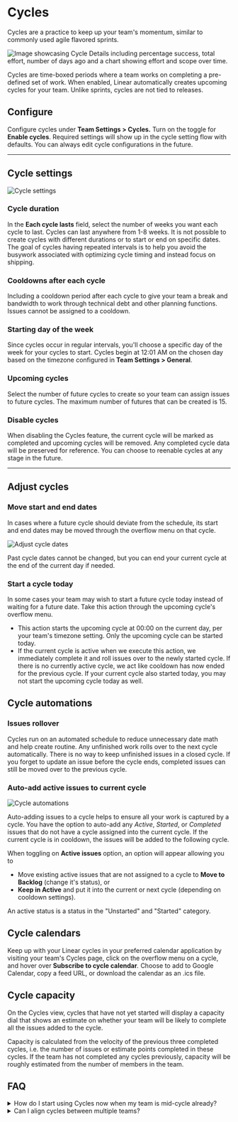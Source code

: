 # Cycles

Cycles are a practice to keep up your team's momentum, similar to commonly used agile flavored sprints.

![Image showcasing Cycle Details including percentage success, total effort, number of days ago and a chart showing effort and scope over time.](https://webassets.linear.app/images/ornj730p/production/d9c776ab4f3b38a56b22df4974c8719edc5557fb-1052x584.png?q=95&auto=format&dpr=2)

Cycles are time-boxed periods where a team works on completing a pre-defined set of work. When enabled, Linear automatically creates upcoming cycles for your team. Unlike sprints, cycles are not tied to releases. 

## Configure

Configure cycles under **Team Settings > Cycles.** Turn on the toggle for **Enable cycles**. Required settings will show up in the cycle setting flow with defaults. You can always edit cycle configurations in the future.

---

## Cycle settings

![Cycle settings](https://webassets.linear.app/images/ornj730p/production/2b6e55ce2413893807c7aef369f2a42a151deddd-1446x958.png?q=95&auto=format&dpr=2)

### Cycle duration

In the **Each cycle lasts** field, select the number of weeks you want each cycle to last. Cycles can last anywhere from 1-8 weeks. It is not possible to create cycles with different durations or to start or end on specific dates. The goal of cycles having repeated intervals is to help you avoid the busywork associated with optimizing cycle timing and instead focus on shipping.

### Cooldowns after each cycle

Including a cooldown period after each cycle to give your team a break and bandwidth to work through technical debt and other planning functions. Issues cannot be assigned to a cooldown.

### Starting day of the week

Since cycles occur in regular intervals, you'll choose a specific day of the week for your cycles to start. Cycles begin at 12:01 AM on the chosen day based on the timezone configured in **Team Settings > General**.

### Upcoming cycles

Select the number of future cycles to create so your team can assign issues to future cycles. The maximum number of futures that can be created is 15.

### Disable cycles

When disabling the Cycles feature, the current cycle will be marked as completed and upcoming cycles will be removed. Any completed cycle data will be preserved for reference. You can choose to reenable cycles at any stage in the future.

---

## Adjust cycles

### Move start and end dates

In cases where a future cycle should deviate from the schedule, its start and end dates may be moved through the overflow menu on that cycle.

![Adjust cycle dates](https://webassets.linear.app/images/ornj730p/production/a2fa4432d04b938961fb56cb83004878a0ecc904-1840x358.png?q=95&auto=format&dpr=2)

Past cycle dates cannot be changed, but you can end your current cycle at the end of the current day if needed.

### Start a cycle today

In some cases your team may wish to start a future cycle today instead of waiting for a future date. Take this action through the upcoming cycle's overflow menu.

* This action starts the upcoming cycle at 00:00 on the current day, per your team's timezone setting. Only the upcoming cycle can be started today.
* If the current cycle is active when we execute this action, we immediately complete it and roll issues over to the newly started cycle. If there is no currently active cycle, we act like cooldown has now ended for the previous cycle. If your current cycle also started today, you may not start the upcoming cycle today as well.

## Cycle automations

### Issues rollover

Cycles run on an automated schedule to reduce unnecessary date math and help create routine. Any unfinished work rolls over to the next cycle automatically. There is no way to keep unfinished issues in a closed cycle. If you forget to update an issue before the cycle ends, completed issues can still be moved over to the previous cycle.

### Auto-add active issues to current cycle

![Cycle automations](https://webassets.linear.app/images/ornj730p/production/225303175bf39059797fec985a1a0115553992de-1412x570.png?q=95&auto=format&dpr=2)

Auto-adding issues to a cycle helps to ensure all your work is captured by a cycle. You have the option to auto-add any _Active_, _Started_, or _Completed_ issues that do not have a cycle assigned into the current cycle. If the current cycle is in cooldown, the issues will be added to the following cycle.

When toggling on **Active issues** option, an option will appear allowing you to

* Move existing active issues that are not assigned to a cycle to **Move to Backlog** (change it's status), or
* **Keep in Active** and put it into the current or next cycle (depending on cooldown settings).

An active status is a status in the "Unstarted" and "Started" category.

## Cycle calendars

Keep up with your Linear cycles in your preferred calendar application by visiting your team's Cycles page, click on the overflow menu on a cycle, and hover over **Subscribe to cycle calendar**_._ Choose to add to Google Calendar, copy a feed URL, or download the calendar as an .ics file.

## Cycle capacity

On the Cycles view, cycles that have not yet started will display a capacity dial that shows an estimate on whether your team will be likely to complete all the issues added to the cycle.  
  
Capacity is calculated from the velocity of the previous three completed cycles, i.e. the number of issues or estimate points completed in these cycles. If the team has not completed any cycles previously, capacity will be roughly estimated from the number of members in the team. 

## FAQ

<details>
<summary>How do I start using Cycles now when my team is mid-cycle already?</summary>
We recommend creating a cycle starting today, and then setting further cycles to your regular cadence.

To do so, turn on Cycles in Settings > Team > Cycles. Choose today as your start date, which will create your current cycle. Then, edit the date field again to choose when your _next_ cycle should start. This way, you'll create a cycle to reflect your work for the rest of the current cycle, but have your desired cycle cadence reflected moving forwards.
</details>

<details>
<summary>Can I align cycles between multiple teams?</summary>
Yes, [sub-teams](https://linear.app/docs/sub-teams) inherit the cycle schedule of their parent team. When you designate an existing team as a sub-team, its past cycles remain untouched but future cycles update to match the closest parent cycles.
</details>